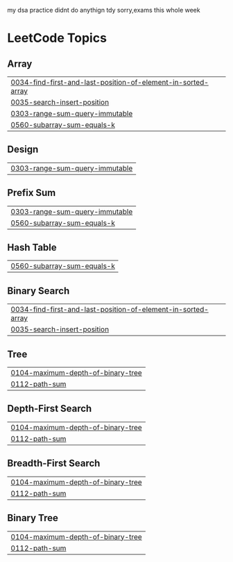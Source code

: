 my dsa practice
didnt do anythign tdy sorry,exams this whole week


<!---LeetCode Topics Start-->
# LeetCode Topics
## Array
|  |
| ------- |
| [0034-find-first-and-last-position-of-element-in-sorted-array](https://github.com/PRASS-NAA/DSA/tree/master/0034-find-first-and-last-position-of-element-in-sorted-array) |
| [0035-search-insert-position](https://github.com/PRASS-NAA/DSA/tree/master/0035-search-insert-position) |
| [0303-range-sum-query-immutable](https://github.com/PRASS-NAA/DSA/tree/master/0303-range-sum-query-immutable) |
| [0560-subarray-sum-equals-k](https://github.com/PRASS-NAA/DSA/tree/master/0560-subarray-sum-equals-k) |
## Design
|  |
| ------- |
| [0303-range-sum-query-immutable](https://github.com/PRASS-NAA/DSA/tree/master/0303-range-sum-query-immutable) |
## Prefix Sum
|  |
| ------- |
| [0303-range-sum-query-immutable](https://github.com/PRASS-NAA/DSA/tree/master/0303-range-sum-query-immutable) |
| [0560-subarray-sum-equals-k](https://github.com/PRASS-NAA/DSA/tree/master/0560-subarray-sum-equals-k) |
## Hash Table
|  |
| ------- |
| [0560-subarray-sum-equals-k](https://github.com/PRASS-NAA/DSA/tree/master/0560-subarray-sum-equals-k) |
## Binary Search
|  |
| ------- |
| [0034-find-first-and-last-position-of-element-in-sorted-array](https://github.com/PRASS-NAA/DSA/tree/master/0034-find-first-and-last-position-of-element-in-sorted-array) |
| [0035-search-insert-position](https://github.com/PRASS-NAA/DSA/tree/master/0035-search-insert-position) |
## Tree
|  |
| ------- |
| [0104-maximum-depth-of-binary-tree](https://github.com/PRASS-NAA/DSA/tree/master/0104-maximum-depth-of-binary-tree) |
| [0112-path-sum](https://github.com/PRASS-NAA/DSA/tree/master/0112-path-sum) |
## Depth-First Search
|  |
| ------- |
| [0104-maximum-depth-of-binary-tree](https://github.com/PRASS-NAA/DSA/tree/master/0104-maximum-depth-of-binary-tree) |
| [0112-path-sum](https://github.com/PRASS-NAA/DSA/tree/master/0112-path-sum) |
## Breadth-First Search
|  |
| ------- |
| [0104-maximum-depth-of-binary-tree](https://github.com/PRASS-NAA/DSA/tree/master/0104-maximum-depth-of-binary-tree) |
| [0112-path-sum](https://github.com/PRASS-NAA/DSA/tree/master/0112-path-sum) |
## Binary Tree
|  |
| ------- |
| [0104-maximum-depth-of-binary-tree](https://github.com/PRASS-NAA/DSA/tree/master/0104-maximum-depth-of-binary-tree) |
| [0112-path-sum](https://github.com/PRASS-NAA/DSA/tree/master/0112-path-sum) |
<!---LeetCode Topics End-->
